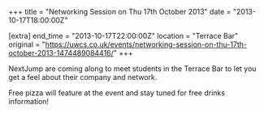 +++
title = "Networking Session on Thu 17th October 2013"
date = "2013-10-17T18:00:00Z"

[extra]
end_time = "2013-10-17T22:00:00Z"
location = "Terrace Bar"
original = "https://uwcs.co.uk/events/networking-session-on-thu-17th-october-2013-1474489084416/"
+++

NextJump are coming along to meet students in the Terrace Bar to let you get a feel about their company and network.

Free pizza will feature at the event and stay tuned for free drinks information\!

